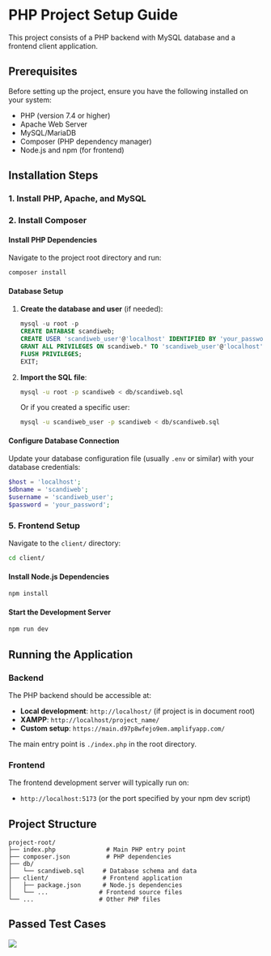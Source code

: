 # PHP Project Setup Guide

This project consists of a PHP backend with MySQL database and a frontend client application.

## Prerequisites

Before setting up the project, ensure you have the following installed on your system:

- PHP (version 7.4 or higher)
- Apache Web Server
- MySQL/MariaDB
- Composer (PHP dependency manager)
- Node.js and npm (for frontend)

## Installation Steps

### 1. Install PHP, Apache, and MySQL

### 2. Install Composer

#### Install PHP Dependencies

Navigate to the project root directory and run:

```bash
composer install
```

#### Database Setup

1. **Create the database and user** (if needed):

   ```sql
   mysql -u root -p
   CREATE DATABASE scandiweb;
   CREATE USER 'scandiweb_user'@'localhost' IDENTIFIED BY 'your_password';
   GRANT ALL PRIVILEGES ON scandiweb.* TO 'scandiweb_user'@'localhost';
   FLUSH PRIVILEGES;
   EXIT;
   ```

2. **Import the SQL file**:

   ```bash
   mysql -u root -p scandiweb < db/scandiweb.sql
   ```

   Or if you created a specific user:

   ```bash
   mysql -u scandiweb_user -p scandiweb < db/scandiweb.sql
   ```

#### Configure Database Connection

Update your database configuration file (usually `.env` or similar) with your database credentials:

```php
$host = 'localhost';
$dbname = 'scandiweb';
$username = 'scandiweb_user';
$password = 'your_password';
```

### 5. Frontend Setup

Navigate to the `client/` directory:

```bash
cd client/
```

#### Install Node.js Dependencies

```bash
npm install
```

#### Start the Development Server

```bash
npm run dev
```

## Running the Application

### Backend

The PHP backend should be accessible at:

- **Local development**: `http://localhost/` (if project is in document root)
- **XAMPP**: `http://localhost/project_name/`
- **Custom setup**: `https://main.d97p8wfejo9em.amplifyapp.com/`

The main entry point is `./index.php` in the root directory.

### Frontend

The frontend development server will typically run on:

- `http://localhost:5173` (or the port specified by your npm dev script)

## Project Structure

```
project-root/
├── index.php              # Main PHP entry point
├── composer.json          # PHP dependencies
├── db/
│   └── scandiweb.sql     # Database schema and data
├── client/               # Frontend application
│   ├── package.json      # Node.js dependencies
│   └── ...              # Frontend source files
└── ...                  # Other PHP files
```

## Passed Test Cases

<img src="https://ibb.co/GfYTfBwc"/>
